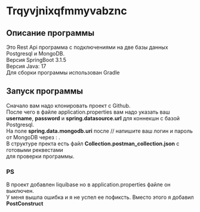 # Trqyvjnixqfmmyvabznc

## Описание программы
Это Rest Api программа с подключениями на две базы данных Postgresql и MongoDB. <br>
Версия SpringBoot 3.1.5 <br>
Версия Java: 17 <br>
Для сборки программы использован Gradle

## Запуск программы
Сначало вам надо клонировать проект с Github. <br>
После чего в файле application.properties вам надо указать ваш **username**,
**password** и **spring.datasource.url** для коннекшн с базой Postgresql. <br>
На поле  **spring.data.mongodb.uri** после // напишите ваш логин и пароль от MongoDB
через : . <br>
В структуре пректа есть файл **Collection.postman_collection.json** с готовыми реквестами <br>
для проверки программы.

### PS
В проект добавлен liquibase но в application.properties файле он выключен.<br> 
У меня вышла ошибка и я не успел ее пофиксть. Вместо этого я добавил **PostConstruct** 

